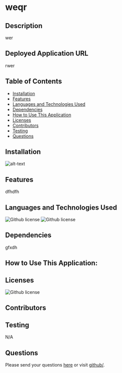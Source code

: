 # weqr 
## Description
wer
## Deployed Application URL
rwer
## Table of Contents
* [Installation](#installation)
* [Features](#features)
* [Languages and Technologies Used](#languages-and-technologies-used)
* [Dependencies](#dependencies)
* [How to Use This Application](#how-to-use-this-application)
* [Licenses](#Licenses)
* [Contributors](#contributors)
* [Testing](#testing)
* [Questions](#questions)
## Installation

![alt-text](wer)
## Features
dfhdfh
## Languages and Technologies Used
![Github license](https://img.shields.io/badge/Language-HTML,CSS-blue.svg)
![Github license](https://img.shields.io/badge/Technology--blue.svg)
## Dependencies
gfxdh
## How to Use This Application:

## Licenses
![Github license](https://img.shields.io/badge/license-MIT-blue.svg)
## Contributors

## Testing
N/A
## Questions
Please send your questions [here](mailto:bradm@gmail.com?subject=[GitHub]%20Dev%20Connect) or visit [github/](https://github.com/).
